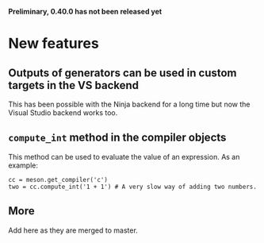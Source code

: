 **Preliminary, 0.40.0 has not been released yet**

# New features

## Outputs of generators can be used in custom targets in the VS backend

This has been possible with the Ninja backend for a long time but now the Visual Studio backend works too.

## `compute_int` method in the compiler objects

This method can be used to evaluate the value of an expression. As an example:

    cc = meson.get_compiler('c')
    two = cc.compute_int('1 + 1') # A very slow way of adding two numbers.

## More

Add here as they are merged to master.
